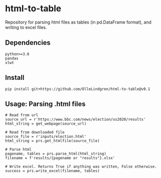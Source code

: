 # html-to-table
Repository for parsing html files as tables (in pd.DataFrame format), and writing to excel files.

## Dependencies
```
python>=3.6
pandas
xlwt
```

## Install
`pip install git+https://github.com/OlleLindgren/html-to-table@v0.1`

## Usage: Parsing .html files

```
# Read from url
source_url = r'https://www.bbc.com/news/election/us2020/results'
html_string = get_webpage(source_url)

# Read from downloaded file
source_file = r'inputs/election.html'
html_string = prs.get_htmlfile(source_file)

# Parse html
pagename, tables = prs.parse_html(html_string)
filename = f'results/{pagename or "results"}.xlsx'

# Write excel. Returns True if anything was written, False otherwise.
success = prs.write_excel(filename, tables)
```
